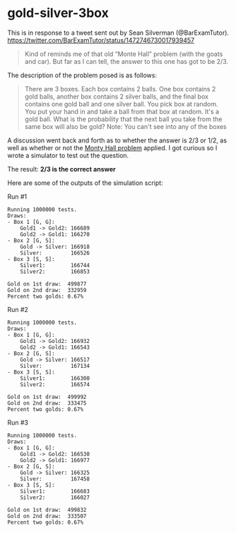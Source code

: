 # gold-silver-3box

This is in response to a tweet sent out by Sean Silverman (@BarExamTutor).
https://twitter.com/BarExamTutor/status/1472746730017939457
> Kind of reminds me of that old “Monte Hall” problem (with the goats and car).
> But far as I can tell, the answer to this one has got to be 2/3.


The description of the problem posed is as follows:
> There are 3 boxes. Each box contains 2 balls. One box contains 2 gold balls,
> another box contains 2 silver balls, and the final box contains one gold ball
> and one silver ball.
> You pick box at random. You put your hand in and take a ball from that box at
> random. It's a gold ball. What is the probability that the next ball you take
> from the same box will also be gold?
> Note: You can't see into any of the boxes

A discussion went back and forth as to whether the answer is 2/3 or 1/2, as
well as whether or not the [Monty Hall
problem](https://en.wikipedia.org/wiki/Monty_Hall_problem) applied. I got
curious so I wrote a simulator to test out the question.

The result: **2/3 is the correct answer**

Here are some of the outputs of the simulation script:

Run #1
```
Running 1000000 tests.
Draws:
- Box 1 [G, G]:
    Gold1 -> Gold2: 166689
    Gold2 -> Gold1: 166270
- Box 2 [G, S]:
    Gold -> Silver: 166918
    Silver:         166526
- Box 3 [S, S]:
    Silver1:        166744
    Silver2:        166853

Gold on 1st draw:  499877
Gold on 2nd draw:  332959
Percent two golds: 0.67%
```

Run #2
```
Running 1000000 tests.
Draws:
- Box 1 [G, G]:
    Gold1 -> Gold2: 166932
    Gold2 -> Gold1: 166543
- Box 2 [G, S]:
    Gold -> Silver: 166517
    Silver:         167134
- Box 3 [S, S]:
    Silver1:        166300
    Silver2:        166574

Gold on 1st draw:  499992
Gold on 2nd draw:  333475
Percent two golds: 0.67%
```

Run #3
```
Running 1000000 tests.
Draws:
- Box 1 [G, G]:
    Gold1 -> Gold2: 166530
    Gold2 -> Gold1: 166977
- Box 2 [G, S]:
    Gold -> Silver: 166325
    Silver:         167458
- Box 3 [S, S]:
    Silver1:        166683
    Silver2:        166027

Gold on 1st draw:  499832
Gold on 2nd draw:  333507
Percent two golds: 0.67%
```
